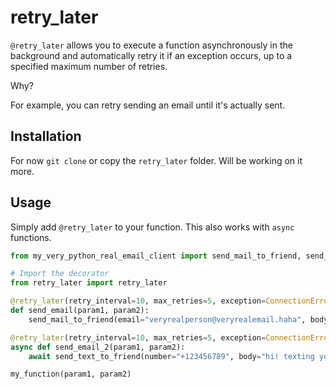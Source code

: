 # retry_later

`@retry_later` allows you to execute a function asynchronously in the background and automatically retry it if an exception occurs, up to a specified maximum number of retries.

Why?

For example, you can retry sending an email until it's actually sent.

## Installation

For now `git clone` or copy the `retry_later` folder. Will be working on it more.

## Usage

Simply add `@retry_later` to your function. This also works with `async` functions.

```python
from my_very_python_real_email_client import send_mail_to_friend, send_text_to_friend

# Import the decorator
from retry_later import retry_later

@retry_later(retry_interval=10, max_retries=5, exception=ConnectionError)
def send_email(param1, param2):
    send_mail_to_friend(email="veryrealperson@veryrealemail.haha", body="hi!")

@retry_later(retry_interval=10, max_retries=5, exception=ConnectionError)
async def send_email_2(param1, param2):
    await send_text_to_friend(number="+123456789", body="hi! texting you")

my_function(param1, param2)
